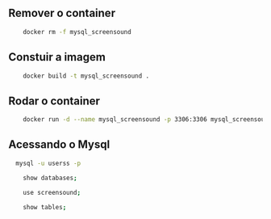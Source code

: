 ## Remover o container

```bash
    docker rm -f mysql_screensound
```


## Constuir a imagem

```bash
    docker build -t mysql_screensound .
```

## Rodar o container

```bash
    docker run -d --name mysql_screensound -p 3306:3306 mysql_screensound
```

## Acessando o Mysql

```bash
  mysql -u userss -p
```

```bash
    show databases;
```

```bash
    use screensound;
```

```bash
    show tables;
```